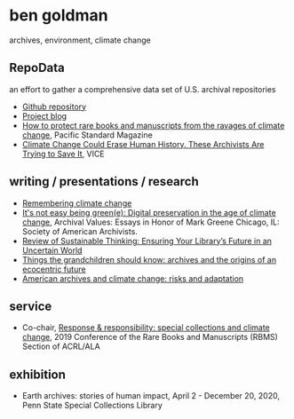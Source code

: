 # ben goldman

archives, environment, climate change

## RepoData

an effort to gather a comprehensive data set of U.S. archival repositories

* [Github repository](https://github.com/RepoData/RepoData)
* [Project blog](https://repositorydata.wordpress.com/)
* [How to protect rare books and manuscripts from the ravages of climate change](https://psmag.com/environment/saving-our-archives-from-climate-change), Pacific Standard Magazine 
* [Climate Change Could Erase Human History. These Archivists Are Trying to Save It](https://www.vice.com/en_us/article/j5yg3g/climate-change-could-erase-human-history-these-archivists-are-trying-to-save-it), VICE 

## writing / presentations / research

* [Remembering climate change](https://docs.google.com/document/d/1Cf8yAcqC_PXrThr0371wcO8BRepTBIt_2t5OPDhCyDg/edit)
* [It's not easy being green(e): Digital preservation in the age of climate change](https://scholarsphere.psu.edu/concern/generic_works/bvq27zn11p), Archival Values: Essays in Honor of Mark Greene Chicago, IL: Society of American Archivists.
* [Review of Sustainable Thinking: Ensuring Your Library’s Future in an Uncertain World](https://elischolar.library.yale.edu/jcas/vol6/iss1/30/)
* [Things the grandchildren should know: archives and the origins of an ecocentric future](https://scholarsphere.psu.edu/concern/generic_works/000000046z)
* [American archives and climate change: risks and adaptation](https://www.sciencedirect.com/science/article/pii/S2212096318300135)

## service

* Co-chair, [Response & responsibility: special collections and climate change](http://conference.rbms.info/2019/), 2019 Conference of the Rare Books and Manuscripts (RBMS) Section of ACRL/ALA

## exhibition

* Earth archives: stories of human impact, April 2 - December 20, 2020, Penn State Special Collections Library
